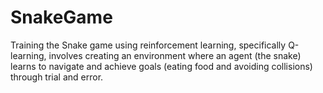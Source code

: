# SnakeGame
Training the Snake game using reinforcement learning, specifically Q-learning, involves creating an environment where an agent (the snake) learns to navigate and achieve goals (eating food and avoiding collisions) through trial and error. 
